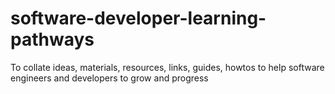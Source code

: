 # software-developer-learning-pathways
To collate ideas, materials, resources, links, guides, howtos to help software engineers and developers to grow and progress
